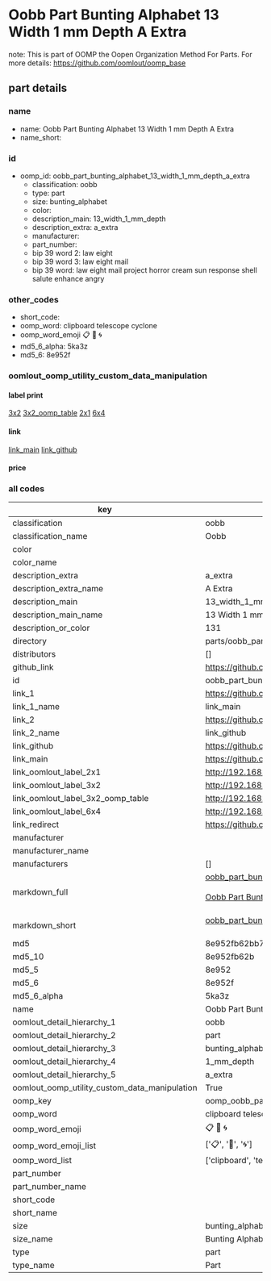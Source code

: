 # Oobb Part Bunting Alphabet 13 Width 1 mm Depth A Extra  

note: This is part of OOMP the Oopen Organization Method For Parts. For more details: https://github.com/oomlout/oomp_base

##  part details
  







### name
* name: Oobb Part Bunting Alphabet 13 Width 1 mm Depth A Extra
* name_short: 
### id
* oomp_id: oobb_part_bunting_alphabet_13_width_1_mm_depth_a_extra
  * classification: oobb
  * type: part
  * size: bunting_alphabet
  * color: 
  * description_main: 13_width_1_mm_depth
  * description_extra: a_extra
  * manufacturer: 
  * part_number: 
  * bip 39 word 2: law eight
  * bip 39 word 3: law eight mail
  * bip 39 word: law eight mail project horror cream sun response shell salute enhance angry

### other_codes
* short_code: 
* oomp_word: clipboard telescope cyclone
* oomp_word_emoji :clipboard: :telescope: :cyclone:
* md5_6_alpha: 5ka3z
* md5_6: 8e952f






### oomlout_oomp_utility_custom_data_manipulation
#### label print
[3x2](http://192.168.1.245:1112/?label=oomp%205ka3z)
[3x2_oomp_table](http://192.168.1.108:1112/?label=oomp%205ka3z)
[2x1](http://192.168.1.242:1112/?label=oomp%205ka3z)
[6x4](http://192.168.1.55:1112/?label=oomp%205ka3z)    

#### link

[link_main](https://github.com/oomlout/oomlout_oomp_version_1_messy/tree/main/parts/oobb_part_bunting_alphabet_13_width_1_mm_depth_a_extra) [link_github](https://github.com/oomlout/oomlout_oomp_version_1_messy/tree/main/parts/oobb_part_bunting_alphabet_13_width_1_mm_depth_a_extra)                             

#### price







### all codes 
| key | value |  
| --- | --- |  
| classification | oobb |  
| classification_name | Oobb |  
| color |  |  
| color_name |  |  
| description_extra | a_extra |  
| description_extra_name | A Extra |  
| description_main | 13_width_1_mm_depth |  
| description_main_name | 13 Width 1 mm Depth |  
| description_or_color | 131 |  
| directory | parts/oobb_part_bunting_alphabet_13_width_1_mm_depth_a_extra |  
| distributors | [] |  
| github_link | https://github.com/oomlout/oomlout_oomp_part_src/tree/main/parts/oobb_part_bunting_alphabet_13_width_1_mm_depth_a_extra |  
| id | oobb_part_bunting_alphabet_13_width_1_mm_depth_a_extra |  
| link_1 | https://github.com/oomlout/oomlout_oomp_version_1_messy/tree/main/parts/oobb_part_bunting_alphabet_13_width_1_mm_depth_a_extra |  
| link_1_name | link_main |  
| link_2 | https://github.com/oomlout/oomlout_oomp_version_1_messy/tree/main/parts/oobb_part_bunting_alphabet_13_width_1_mm_depth_a_extra |  
| link_2_name | link_github |  
| link_github | https://github.com/oomlout/oomlout_oomp_version_1_messy/tree/main/parts/oobb_part_bunting_alphabet_13_width_1_mm_depth_a_extra |  
| link_main | https://github.com/oomlout/oomlout_oomp_version_1_messy/tree/main/parts/oobb_part_bunting_alphabet_13_width_1_mm_depth_a_extra |  
| link_oomlout_label_2x1 | http://192.168.1.242:1112/?label=oomp%205ka3z |  
| link_oomlout_label_3x2 | http://192.168.1.245:1112/?label=oomp%205ka3z |  
| link_oomlout_label_3x2_oomp_table | http://192.168.1.108:1112/?label=oomp%205ka3z |  
| link_oomlout_label_6x4 | http://192.168.1.55:1112/?label=oomp%205ka3z |  
| link_redirect | https://github.com/oomlout/oomlout_oomp_version_1_messy/tree/main/parts/oobb_part_bunting_alphabet_13_width_1_mm_depth_a_extra |  
| manufacturer |  |  
| manufacturer_name |  |  
| manufacturers | [] |  
| markdown_full | [oobb_part_bunting_alphabet_13_width_1_mm_depth_a_extra](none)<br>[](none)<br>[Oobb Part Bunting Alphabet 13 Width 1 Mm Depth A Extra](none)<br><br> |  
| markdown_short | [oobb_part_bunting_alphabet_13_width_1_mm_depth_a_extra](none)<br><br> |  
| md5 | 8e952fb62bb7bb28cbb6dac10c51bbef |  
| md5_10 | 8e952fb62b |  
| md5_5 | 8e952 |  
| md5_6 | 8e952f |  
| md5_6_alpha | 5ka3z |  
| name | Oobb Part Bunting Alphabet 13 Width 1 mm Depth A Extra |  
| oomlout_detail_hierarchy_1 | oobb |  
| oomlout_detail_hierarchy_2 | part |  
| oomlout_detail_hierarchy_3 | bunting_alphabet |  
| oomlout_detail_hierarchy_4 | 1_mm_depth |  
| oomlout_detail_hierarchy_5 | a_extra |  
| oomlout_oomp_utility_custom_data_manipulation | True |  
| oomp_key | oomp_oobb_part_bunting_alphabet_13_width_1_mm_depth_a_extra |  
| oomp_word | clipboard telescope cyclone |  
| oomp_word_emoji | :clipboard: :telescope: :cyclone: |  
| oomp_word_emoji_list | [':clipboard:', ':telescope:', ':cyclone:'] |  
| oomp_word_list | ['clipboard', 'telescope', 'cyclone'] |  
| part_number |  |  
| part_number_name |  |  
| short_code |  |  
| short_name |  |  
| size | bunting_alphabet |  
| size_name | Bunting Alphabet |  
| type | part |  
| type_name | Part |  
